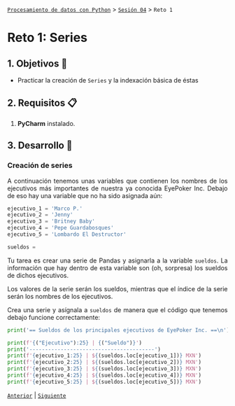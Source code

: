 [`Procesamiento de datos con Python`](../../Readme.md) > [`Sesión 04`](../Readme.md) > `Reto 1`

# Reto 1: Series

<div style="text-align: justify;">

## 1. Objetivos :dart:

- Practicar la creación de `Series` y la indexación básica de éstas

## 2. Requisitos :clipboard:

1. **PyCharm** instalado.

## 3. Desarrollo :rocket:

### Creación de series

A continuación tenemos unas variables que contienen los nombres de los ejecutivos más importantes de nuestra ya conocida EyePoker Inc. Debajo de eso hay una variable que no ha sido asignada aún:

```python
ejecutivo_1 = 'Marco P.'
ejecutivo_2 = 'Jenny'
ejecutivo_3 = 'Britney Baby'
ejecutivo_4 = 'Pepe Guardabosques'
ejecutivo_5 = 'Lombardo El Destructor'

sueldos =
```

Tu tarea es crear una serie de Pandas y asignarla a la variable `sueldos`. La información que hay dentro de esta variable son (oh, sorpresa) los sueldos de dichos ejecutivos.

Los valores de la serie serán los sueldos, mientras que el índice de la serie serán los nombres de los ejecutivos.

Crea una serie y asígnala a `sueldos` de manera que el código que tenemos debajo funcione correctamente:

```python
print('== Sueldos de los principales ejecutivos de EyePoker Inc. ==\n')

print(f'{("Ejecutivo"):25} | {("Sueldo")}')
print('----------------------------------------')
print(f'{ejecutivo_1:25} | ${(sueldos.loc[ejecutivo_1])} MXN')
print(f'{ejecutivo_2:25} | ${(sueldos.loc[ejecutivo_2])} MXN')
print(f'{ejecutivo_3:25} | ${(sueldos.loc[ejecutivo_3])} MXN')
print(f'{ejecutivo_4:25} | ${(sueldos.loc[ejecutivo_4])} MXN')
print(f'{ejecutivo_5:25} | ${(sueldos.loc[ejecutivo_5])} MXN')
```

[`Anterior`](../Readme.md) | [`Siguiente`](../Readme.md)

</div>